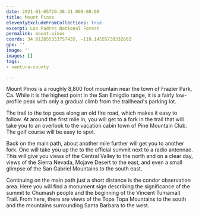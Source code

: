 ```yaml
---
date: 2021-01-05T20:38:31.000-08:00
title: Mount Pinos
eleventyExcludeFromCollections: true
excerpt: Los Padres National Forest
permalink: mount-pinos
coords: 34.812855353757435, -119.14555738332662
gpx: ''
image: ''
images: []
tags:
- ventura-county

---
```

Mount Pinos is a roughly 8,800 foot mountain near the town of Frazier Park, Ca. While it is the highest point in the San Emigdio range, it is a fairly low-profile peak with only a gradual climb from the trailhead's parking lot.

The trail to the top goes along an old fire road, which makes it easy to follow. At around the first mile in, you will get to a fork in the trail that will take you to an overlook to the vacation cabin town of Pine Mountain Club. The golf course will be easy to spot. 

Back on the main path, about another mile further will get you to another fork. One will take you up the to the official summit next to a radio antennae. This will give you views of the Central Valley to the north and on a clear day, views of the Sierra Nevada, Mojave Desert to the east, and even a small glimpse of the San Gabriel Mountains to the south east.

Continuing on the main path just a short distance is the condor observation area. Here you will find a monument sign describing the significance of the summit to Chumash people and the beginning of the Vincent Tumamait Trail. From here, there are views of the Topa Topa Mountains to the south and the mountains surrounding Santa Barbara to the west.